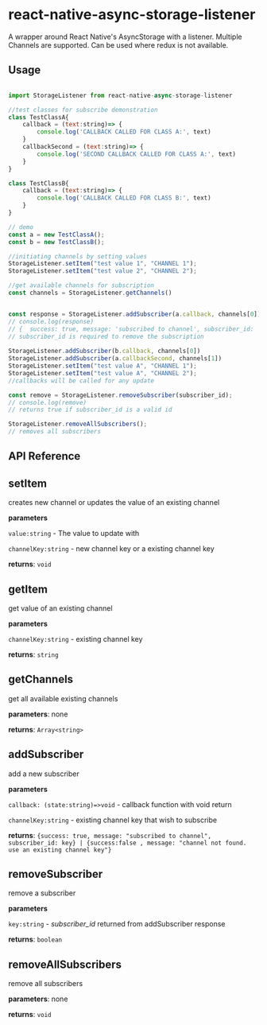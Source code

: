 # react-native-async-storage-listener #

A wrapper around React Native's AsyncStorage with a listener. Multiple Channels are supported.
Can be used where redux is not available.

## Usage
````js

import StorageListener from react-native-async-storage-listener

//test classes for subscribe demonstration
class TestClassA{
    callback = (text:string)=> {
        console.log('CALLBACK CALLED FOR CLASS A:', text)
    }
    callbackSecond = (text:string)=> {
        console.log('SECOND CALLBACK CALLED FOR CLASS A:', text)
    }
}

class TestClassB{
    callback = (text:string)=> {
        console.log('CALLBACK CALLED FOR CLASS B:', text)
    }
}

// demo
const a = new TestClassA();
const b = new TestClassB();

//initiating channels by setting values
StorageListener.setItem("test value 1", "CHANNEL 1");
StorageListener.setItem("test value 2", "CHANNEL 2");

//get available channels for subscription
const channels = StorageListener.getChannels()


const response = StorageListener.addSubscriber(a.callback, channels[0])
// console.log(response)
// {  success: true, message: 'subscribed to channel', subscriber_id: 'a13151d6-1336-4096-933c-eb8e12cd0b10'}
// subscriber_id is required to remove the subscription 
 
StorageListener.addSubscriber(b.callback, channels[0])
StorageListener.addSubscriber(a.callbackSecond, channels[1])
StorageListener.setItem("test value A", "CHANNEL 1");
StorageListener.setItem("test value A", "CHANNEL 2");
//callbacks will be called for any update

const remove = StorageListener.removeSubscriber(subscriber_id);
// console.log(remove)
// returns true if subscriber_id is a valid id

StorageListener.removeAllSubscribers();
// removes all subscribers
````

## API Reference

## setItem
creates new channel or updates the value of an existing channel

**parameters**

`value:string` - The value to update with 

`channelKey:string` - new channel key or a existing channel key  

**returns**: `void`

## getItem
get value of an existing channel

**parameters**

`channelKey:string` - existing channel key  

**returns**: `string`

## getChannels
get all available existing channels

**parameters**: none

**returns**: `Array<string>`

## addSubscriber
add a new subscriber

**parameters**

`callback: (state:string)=>void` - callback function with void return 

`channelKey:string` - existing channel key that wish to subscribe 

**returns**: `{success: true, message: "subscribed to channel", subscriber_id: key} | {success:false , message: "channel not found. use an existing channel key"}`

## removeSubscriber
remove a subscriber

**parameters**

`key:string` - _subscriber_id_ returned from addSubscriber response  

**returns**: `boolean`

## removeAllSubscribers
remove all subscribers

**parameters**: none
 
**returns**: `void`
